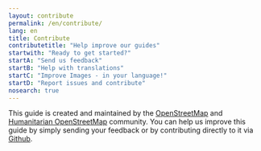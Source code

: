 ```yaml
---
layout: contribute
permalink: /en/contribute/
lang: en
title: Contribute
contributetitle: "Help improve our guides"
startwith: "Ready to get started?"
startA: "Send us feedback"
startB: "Help with translations"
startC: "Improve Images - in your language!"
startD: "Report issues and contribute"
nosearch: true
---
```

This guide is created and maintained by the [OpenStreetMap](https://www.openstreetmap.org/) and [Humanitarian OpenStreetMap](http://hotosm.org/) community. You can help us improve this guide by simply sending your feedback or by contributing directly to it via [Github](http://github.com/hotosm/learnosm).
